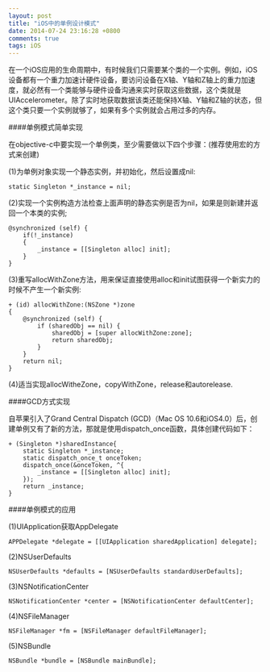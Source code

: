 ```yaml
---
layout: post
title: "iOS中的单例设计模式"
date: 2014-07-24 23:16:28 +0800
comments: true
tags: iOS
---
```

  在一个iOS应用的生命周期中，有时候我们只需要某个类的一个实例。例如，iOS设备都有一个重力加速计硬件设备，要访问设备在X轴、Y轴和Z轴上的重力加速度，就必然有一个类能够与硬件设备沟通来实时获取这些数据，这个类就是UIAccelerometer。除了实时地获取数据该类还能保持X轴、Y轴和Z轴的状态，但这个类只要一个实例就够了，如果有多个实例就会占用过多的内存。

####单例模式简单实现


在objective-c中要实现一个单例类，至少需要做以下四个步骤：(推荐使用宏的方式来创建)

(1)为单例对象实现一个静态实例，并初始化，然后设置成nil:

```
static Singleton *_instance = nil;
```

(2)实现一个实例构造方法检查上面声明的静态实例是否为nil，如果是则新建并返回一个本类的实例;

```
@synchronized (self) {
	if(!_instance)
	{
   		_instance = [[Singleton alloc] init];
	}
}
```

(3)重写allocWithZone方法，用来保证直接使用alloc和init试图获得一个新实力的时候不产生一个新实例:

```
+ (id) allocWithZone:(NSZone *)zone
{
    @synchronized (self) {
        if (sharedObj == nil) {
            sharedObj = [super allocWithZone:zone];
            return sharedObj;
        }
    }
    return nil;
}
```

(4)适当实现allocWitheZone，copyWithZone，release和autorelease.

####GCD方式实现

自苹果引入了Grand Central Dispatch (GCD)（Mac OS 10.6和iOS4.0）后，创建单例又有了新的方法，那就是使用dispatch_once函数，具体创建代码如下：

```
+ (Singleton *)sharedInstance{
	static Singleton *_instance;
	static dispatch_once_t onceToken;
	dispatch_once(&onceToken, ^{
   		_instance = [[Singleton alloc] init];
	});
	return _instance;
}
```


####单例模式的应用

(1)UIApplication获取AppDelegate

```
APPDelegate *delegate = [[UIApplication sharedApplication] delegate];
```

(2)NSUserDefaults

```
NSUserDefaults *defaults = [NSUserDefaults standardUserDefaults];
```

(3)NSNotificationCenter

```
NSNotificationCenter *center = [NSNotificationCenter defaultCenter];
```

(4)NSFileManager

```
NSFileManager *fm = [NSFileManager defaultFileManager];
```

(5)NSBundle

```
NSBundle *bundle = [NSBundle mainBundle];
```
 